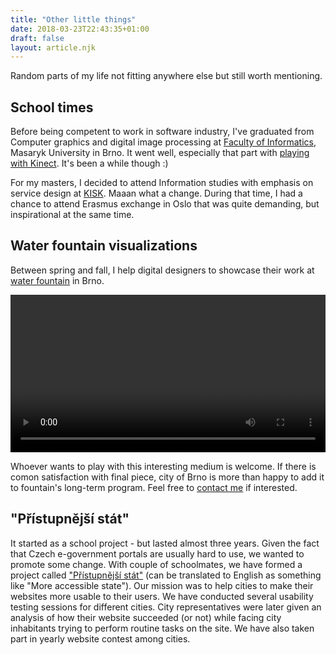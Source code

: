 ```yaml
---
title: "Other little things"
date: 2018-03-23T22:43:35+01:00
draft: false
layout: article.njk
---
```


Random parts of my life not fitting anywhere else but still worth mentioning.

## School times

Before being competent to work in software industry, I've graduated from Computer graphics and digital image processing at [Faculty of Informatics](https://www.fi.muni.cz/), Masaryk University in Brno. It went well, especially that part with [playing with Kinect](https://www.youtube.com/watch?v=exvkEJLpcq8&t=44s). It's been a while though :)

For my masters, I decided to attend Information studies with emphasis on service design at [KISK](http://kisk.phil.muni.cz/en). Maaan what a change. During that time, I had a chance to attend Erasmus exchange in Oslo that was quite demanding, but inspirational at the same time.

## Water fountain visualizations

Between spring and fall, I help digital designers to showcase their work at [water fountain](https://www.google.cz/search?q=fontana+u+janackova+divadla+brno&source=lnms&tbm=isch&sa=X&ved=0ahUKEwjcsd_9-rvaAhVP2qQKHU2rAYAQ_AUICigB&biw=950&bih=1060) in Brno.

<video width="100%" controls autoplay="true" loop onloadstart="this.volume=0.125">
  <source src="../videos/fountain.mp4" type="video/mp4">
</video>

Whoever wants to play with this interesting medium is welcome. If there is comon satisfaction with final piece, city of Brno is more than happy to add it to fountain's long-term program. Feel free to [contact me](/me#get-in-touch) if interested.

## "Přístupnější stát"

It started as a school project - but lasted almost three years. Given the fact that Czech e-government portals are usually hard to use, we wanted to promote some change. With couple of schoolmates, we have formed a project called ["Přístupnější stát"](https://www.facebook.com/pristupnejsi.stat/) (can be translated to English as something like "More accessible state"). Our mission was to help cities to make their websites more usable to their users. We have conducted several usability testing sessions for different cities. City representatives were later given an analysis of how their website succeeded (or not) while facing city inhabitants trying to perform routine tasks on the site. We have also taken part in yearly website contest among cities.
